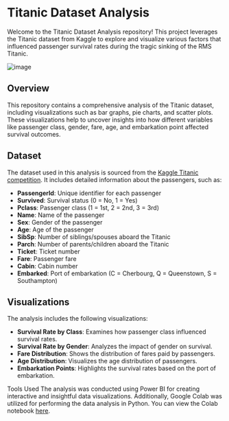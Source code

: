 # Titanic Dataset Analysis

Welcome to the Titanic Dataset Analysis repository! This project leverages the Titanic dataset from Kaggle to explore and visualize various factors that influenced passenger survival rates during the tragic sinking of the RMS Titanic.


![image](https://github.com/user-attachments/assets/10023b19-1868-4972-903a-e95cce9dc77a)


## Overview

This repository contains a comprehensive analysis of the Titanic dataset, including visualizations such as bar graphs, pie charts, and scatter plots. These visualizations help to uncover insights into how different variables like passenger class, gender, fare, age, and embarkation point affected survival outcomes.

## Dataset

The dataset used in this analysis is sourced from the [Kaggle Titanic competition](https://www.kaggle.com/c/titanic/data). It includes detailed information about the passengers, such as:

- **PassengerId**: Unique identifier for each passenger
- **Survived**: Survival status (0 = No, 1 = Yes)
- **Pclass**: Passenger class (1 = 1st, 2 = 2nd, 3 = 3rd)
- **Name**: Name of the passenger
- **Sex**: Gender of the passenger
- **Age**: Age of the passenger
- **SibSp**: Number of siblings/spouses aboard the Titanic
- **Parch**: Number of parents/children aboard the Titanic
- **Ticket**: Ticket number
- **Fare**: Passenger fare
- **Cabin**: Cabin number
- **Embarked**: Port of embarkation (C = Cherbourg, Q = Queenstown, S = Southampton)

## Visualizations

The analysis includes the following visualizations:

- **Survival Rate by Class**: Examines how passenger class influenced survival rates.
- **Survival Rate by Gender**: Analyzes the impact of gender on survival.
- **Fare Distribution**: Shows the distribution of fares paid by passengers.
- **Age Distribution**: Visualizes the age distribution of passengers.
- **Embarkation Points**: Highlights the survival rates based on the port of embarkation.

Tools Used
The analysis was conducted using Power BI for creating interactive and insightful data visualizations. Additionally, Google Colab was utilized for performing the data analysis in Python. You can view the Colab notebook [here](https://colab.research.google.com/drive/1XRnh-wwdbxNaRnU3ZwZymTdPbX87HaaV?usp=sharing).

